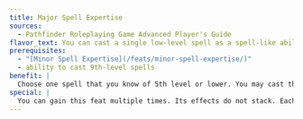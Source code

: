 ```yaml
---
title: Major Spell Expertise
sources:
  - Pathfinder Roleplaying Game Advanced Player's Guide
flavor_text: You can cast a single low-level spell as a spell-like ability.
prerequisites:
  - "[Minor Spell Expertise](/feats/minor-spell-expertise/)"
  - ability to cast 9th-level spells
benefit: |
  Choose one spell that you know of 5th level or lower. You may cast that spell twice per day as a spell-like ability. The caster level for this spell-like ability is equal to your caster level in the class from whose spell list the spell is taken. The spell-like ability's save DC is Charisma-based. If the spell has an expensive focus or material component, it may not be chosen for this feat. You cannot apply metamagic feats to this spell.
special: |
  You can gain this feat multiple times. Its effects do not stack. Each time you take the feat, it applies to a new spell.
---
```


